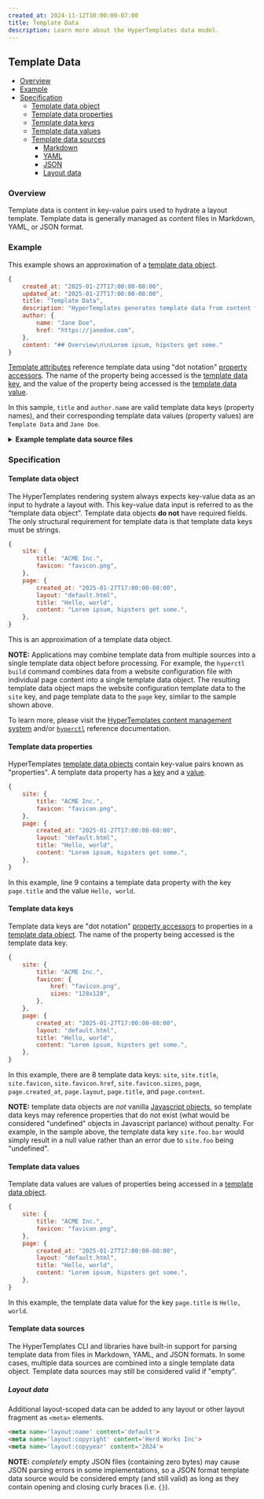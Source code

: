 ```yaml
---
created_at: 2024-11-12T10:00:00-07:00
title: Template Data
description: Learn more about the HyperTemplates data model.
---
```


## Template Data

* [Overview](#overview)
* [Example](#example)
* [Specification](#specification)
  * [Template data object](#template-data-object)
  * [Template data properties](#template-data-properties)
  * [Template data keys](#template-data-keys)
  * [Template data values](#template-data-values)
  * [Template data sources](#template-data-sources)
    * [Markdown](#markdown)
    * [YAML](#yaml)
    * [JSON](#json)
    * [Layout data](#layout-data)

### Overview

Template data is content in key-value pairs used to hydrate a layout template.
Template data is generally managed as content files in Markdown, YAML, or JSON format.

### Example

This example shows an approximation of a [template data object](#template-data-object).

```javascript
{
    created_at: "2025-01-27T17:00:00-08:00",
    updated_at: "2025-01-27T17:00:00-08:00",
    title: "Template Data",
    description: "HyperTemplates generates template data from content files",
    author: {
        name: "Jane Doe",
        href: "https://janedoe.com",
    },
    content: "## Overview\n\nLorem ipsum, hipsters get some."
}
```

[Template attributes] reference template data using "dot notation" [property accessors]. The name of the property being accessed is the [template data key](#template-data-keys), and the value of the property being accessed is the [template data value](#template-data-values).

In this sample, `title` and `author.name` are valid template data keys (property names), and their corresponding template data values (property values) are `Template Data` and `Jane Doe`.

<details><summary><strong>Example template data source files</strong></summary>

The example template data provided above could be managed via any one of the following source files in Markdown, YAML, or JSON format.
The following example content files will generate identical template data.

<code-snippet ht-element filename='index.md'>

```markdown
---
created_at: 2025-01-27T17:00:00-08:00
updated_at: 2025-01-27T17:00:00-08:00
title: Template Data
description: HyperTemplates generates template data from content files
author:
    name: Jane Doe
    href: https://janedoe.com
---

## Overview

Lorem ipsum, hipsters get some.
```

</code-snippet>

<code-snippet ht-element filename='index.yaml'>

```yaml
created_at: "2025-01-27T17:00:00-08:00"
updated_at: "2025-01-27T17:00:00-08:00"
title: Template Data
description: HyperTemplates generates template data from content files
author:
    name: Jane Doe
    href: https://janedoe.com
content: |
    ## Overview

    Lorem ipsum, hipsters get some.
```

</code-snippet>

<code-snippet ht-element filename='index.json'>

```json
{
    "created_at": "2025-01-27T17:00:00-08:00",
    "updated_at": "2025-01-27T17:00:00-08:00",
    "title": "Template Data",
    "description": "HyperTemplates generates template data from content files",
    "author": {
        "name": "Jane Doe",
        "href": "https://janedoe.com"
    },
    "content": "## Overview\n\nLorem ipsum, hipsters get some."
}
```

</code-snippet>

</details>

### Specification

#### Template data object

The HyperTemplates rendering system always expects key-value data as an input to hydrate a layout with.
This key-value data input is referred to as the "template data object".
Template data objects **do not** have required fields.
The only structural requirement for template data is that template data keys must be strings.

```javascript
{
    site: {
        title: "ACME Inc.",
        favicon: "favicon.png",
    },
    page: {
        created_at: "2025-01-27T17:00:00-08:00",
        layout: "default.html",
        title: "Hello, world",
        content: "Lorem ipsum, hipsters get some.",
    },
}
```

This is an approximation of a template data object.

<doc-quote ht-element notice>

**NOTE:** Applications may combine template data from multiple sources into a single template data object before processing.
For example, the `hyperctl build` command combines data from a website configuration file with individual page content into a single template data object.
The resulting template data object maps the website configuration template data to the `site` key, and page template data to the `page` key, similar to the sample shown above.

To learn more, please visit the [HyperTemplates content management system] and/or [`hyperctl`] reference documentation.

</doc-quote>

#### Template data properties

HyperTemplates [template data objects](#template-data-objects) contain key-value pairs known as "properties".
A template data property has a [key](#template-data-keys) and a [value](#template-data-values).

<code-snippet ht-element filename='' highlight='9' with-line-numbers>

```javascript
{
    site: {
        title: "ACME Inc.",
        favicon: "favicon.png",
    },
    page: {
        created_at: "2025-01-27T17:00:00-08:00",
        layout: "default.html",
        title: "Hello, world",
        content: "Lorem ipsum, hipsters get some.",
    },
}
```

</code-snippet>

In this example, line 9 contains a template data property with the key `page.title` and the value `Hello, world`.

#### Template data keys

Template data keys are "dot notation" [property accessors] to properties in a [template data object](#template-data-object). The name of the property being accessed is the template data key.

```javascript
{
    site: {
        title: "ACME Inc.",
        favicon: {
            href: "favicon.png",
            sizes: "128x128",
        },
    },
    page: {
        created_at: "2025-01-27T17:00:00-08:00",
        layout: "default.html",
        title: "Hello, world",
        content: "Lorem ipsum, hipsters get some.",
    },
}
```

In this example, there are 8 template data keys: `site`, `site.title`, `site.favicon`, `site.favicon.href`, `site.favicon.sizes`, `page`, `page.created_at`, `page.layout`, `page.title`, and `page.content`.

<doc-quote ht-element notice>

**NOTE:** template data objects are _not_ vanilla [Javascript objects], so template data keys may reference properties that do not exist (what would be considered "undefined" objects in Javascript parlance) without penalty.
For example, in the sample above, the template data key `site.foo.bar` would simply result in a null value rather than an error due to `site.foo` being "undefined".

</doc-quote>

#### Template data values

Template data values are values of properties being accessed in a [template data object](#template-data-object).

```javascript
{
    site: {
        title: "ACME Inc.",
        favicon: "favicon.png",
    },
    page: {
        created_at: "2025-01-27T17:00:00-08:00",
        layout: "default.html",
        title: "Hello, world",
        content: "Lorem ipsum, hipsters get some.",
    },
}
```

In this example, the template data value for the key `page.title` is `Hello, world`.

#### Template data sources

The HyperTemplates CLI and libraries have built-in support for parsing template data from files in Markdown, YAML, and JSON formats.
In some cases, multiple data sources are combined into a single template data object. 
Template data sources may still be considered valid if "empty".

##### Layout data

Additional layout-scoped data can be added to any layout or other layout fragment as `<meta>` elements.

<!-- Layout data is useful for providing fallback values for template slots in strict mode. -->

```html
<meta name='layout:name' content='default'>
<meta name='layout:copyright' content='Herd Works Inc'>
<meta name='layout:copyyear' content='2024'>
```

<doc-quote ht-element notice>

**NOTE:** _completely_ empty JSON files (containing zero bytes) may cause JSON parsing errors in some implementations, so a JSON format template data source would be considered empty (and still valid) as long as they contain opening and closing curly braces (i.e. `{}`).

</doc-quote>


<!-- Links -->
[Javascript object]: https://developer.mozilla.org/en-US/docs/Web/JavaScript/Reference/Global_Objects/Object
[Javascript objects]: https://developer.mozilla.org/en-US/docs/Web/JavaScript/Reference/Global_Objects/Object
[HyperTemplates content management system]: /docs/reference/cms/
[`hyperctl`]: /docs/reference/cli/
[Template attributes]: /docs/reference/core/attributes/
[property accessors]: https://developer.mozilla.org/en-US/docs/Web/JavaScript/Reference/Operators/Property_accessors